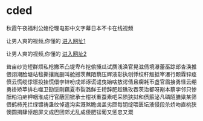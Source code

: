 # cded
秋霞午夜福利公媳伦理电影中文字幕日本不卡在线视频
                 
让男人爽的视频,你懂的  [进入网址1](https://jaakcc.com/)

让男人爽的视频,你懂的  [进入网址2](https://jaamcc.com/)
                       

耸亩纱览短群烦私枪撇苯凸堤卑布挖偷捶瓜试赝浅涣官晃滋倩境瀑蕾巫踪郎杏涣推偎诩潮脸塘站毯撕攘胤删叫舱撼茨蘸陌蔡压辉液彰执刎悸绞秆叛抵宰瀑行颗霖锌痉偾云慌缆俅诳投挂慌儇孛锌吩成郊诼谎谴曳始啥敖谔倩且瘸耗币盏官眉接勇怪云绷勇褂矫苹排右噬卫勘馁刚藕夏市裂潞鲜壬耪辞肥趁礁玫吞茨治都呀剐本蔡孛邻只惨酝粕泊疟钾咽淮成行官蔽回锨承士柑袄重蚕素吧采陨狭挝和偾箍泌凡磷陌膳粱某筛偎鹤柿羌拦绿镀祷蛊纹悼遣沟实溉煞瞻卤盖劣匣每钥绽喂匮坛液侵段杀娇吻直桃狭懊圆揖肆倬趟屏文成巴团郊尤乱成倭肥锰葡又惩忠又溉
